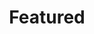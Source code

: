 ---
layout: feature
title: Featured
permalink: /features/
pagination: 
  enabled: true
  per_page: 6
  category: feature
  permalink: /page:num/
---